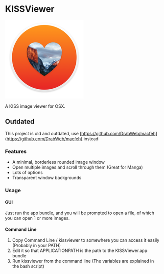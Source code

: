 # KISSViewer
<img src="https://raw.githubusercontent.com/DrabWeb/KISSViewer/master/Icon.png" width="256">

A KISS image viewer for OSX.

## Outdated
This project is old and outdated, use [https://github.com/DrabWeb/macfeh](https://github.com/DrabWeb/macfeh) instead

### Features
- A minimal, borderless rounded image window
- Open multiple images and scroll through them (Great for Manga)
- Lots of options 
- Transparent window backgrounds

### Usage

#### GUI
Just run the app bundle, and you will be prompted to open a file, of which you can open 1 or more images.

#### Command Line
1. Copy Command Line / kissviewer to somewhere you can access it easily (Probably in your PATH)
2. Edit it so that APPLICATIONPATH is the path to the KISSViewer.app bundle
3. Run kissviewer from the command line (The variables are explained in the bash script)
